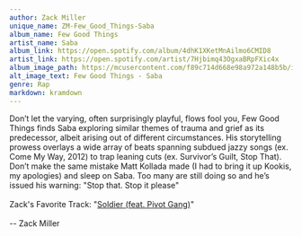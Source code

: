 ```yaml
---
author: Zack Miller
unique_name: ZM-Few_Good_Things-Saba
album_name: Few Good Things
artist_name: Saba
album_link: https://open.spotify.com/album/4dhK1XKetMnAilmo6CMID8
artist_link: https://open.spotify.com/artist/7Hjbimq43OgxaBRpFXic4x
album_image_path: https://mcusercontent.com/f89c714d668e98a972a148b5b/images/58a586d2-fe9a-c01e-2b68-fb3a25b8cb75.jpeg
alt_image_text: Few Good Things - Saba
genre: Rap
markdown: kramdown
---
```


Don’t let the varying, often surprisingly playful, flows fool you, Few Good Things finds Saba exploring similar themes of trauma and grief as its predecessor, albeit arising out of different circumstances. His storytelling prowess overlays a wide array of beats spanning subdued jazzy songs (ex. Come My Way, 2012) to trap leaning cuts (ex. Survivor’s Guilt, Stop That). Don’t make the same mistake Matt Kollada made (I had to bring it up Kookis, my apologies) and sleep on Saba. Too many are still doing so and he’s issued his warning: "Stop that. Stop it please"
<br>
<br>
Zack's Favorite Track: "<a href="https://open.spotify.com/track/43nJ4JDR5rbMndZoMXzsZe">Soldier (feat. Pivot Gang)</a>"
<br>
<br>
-- Zack Miller